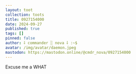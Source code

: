 ```yaml
---
layout: toot
collection: toots
title: 0927154000
date: 2024-09-27
published: true
tags: []
pinned: false
author: ⸸ commander ░ nova ⸸ :~$
avatar: /img/avatar/daemon.jpeg
mastodon: https://mastodon.online/@cmdr_nova/0927154000
---
```


Excuse me a WHAT
